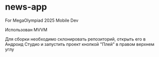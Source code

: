 # news-app
For MegaOlympiad 2025 Mobile Dev

Использован MVVM

Для сборки необходимо склонировать репозиторий, открыть его в Андроид Студио и запустить проект кнопкой "Плей" в правом верхнем углу
